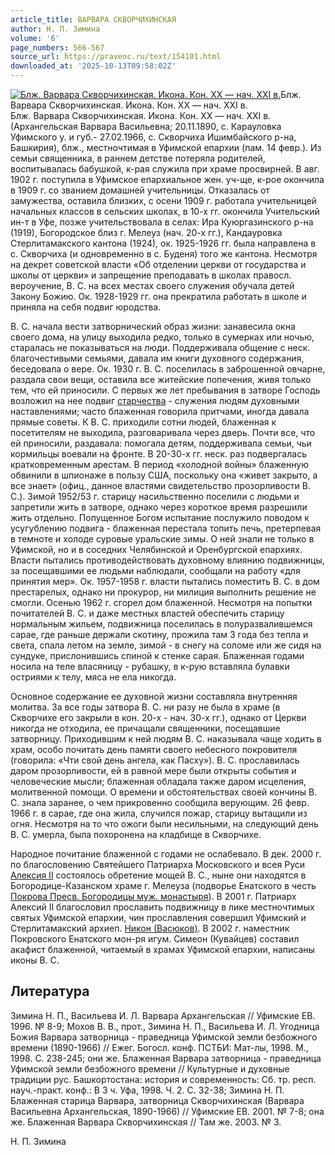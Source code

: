 ```yaml
---
article_title: ВАРВАРА СКВОРЧИХИНСКАЯ
author: Н. П. Зимина
volume: '6'
page_numbers: 566-567
source_url: https://pravenc.ru/text/154101.html
downloaded_at: '2025-10-13T09:58:02Z'
---
```


[![Блж. Варвара Скворчихинская. Икона. Кон. ХХ — нач. XXI в.](https://pravenc.ru/data/664/461/1234/i200.jpg "Кликните для увеличения картинки")](https://pravenc.ru/data/664/461/1234/i400.jpg)Блж. Варвара Скворчихинская. Икона. Кон. ХХ — нач. XXI в.  
Блж. Варвара Скворчихинская. Икона. Кон. ХХ — нач. XXI в.(Архангельская Варвара Васильевна; 20.11.1890, с. Карауловка Уфимского у. и губ.- 27.02.1966, с. Скворчиха Ишимбайского р-на, Башкирия), блж., местночтимая в Уфимской епархии (пам. 14 февр.). Из семьи священника, в раннем детстве потеряла родителей, воспитывалась бабушкой, к-рая служила при храме просвирней. В авг. 1902 г. поступила в Уфимское епархиальное жен. уч-ще, к-рое окончила в 1909 г. со званием домашней учительницы. Отказалась от замужества, оставила близких, с осени 1909 г. работала учительницей начальных классов в сельских школах, в 10-х гг. окончила Учительский ин-т в Уфе, позже учительствовала в селах: Ира Куюргазинского р-на (1919), Богородское близ г. Мелеуз (нач. 20-х гг.), Кандауровка Стерлитамакского кантона (1924), ок. 1925-1926 гг. была направлена в с. Скворчиха (и одновременно в с. Буденя) того же кантона. Несмотря на декрет советской власти «Об отделении церкви от государства и школы от церкви» и запрещение преподавать в школах правосл. вероучение, В. С. на всех местах своего служения обучала детей Закону Божию. Ок. 1928-1929 гг. она прекратила работать в школе и приняла на себя подвиг юродства.

В. С. начала вести затворнический образ жизни: занавесила окна своего дома, на улицу выходила редко, только в сумерках или ночью, старалась не показываться на люди. Поддерживала общение с неск. благочестивыми семьями, давала им книги духовного содержания, беседовала о вере. Ок. 1930 г. В. С. поселилась в заброшенной овчарне, раздала свои вещи, оставила все житейские попечения, живя только тем, что ей приносили. С первых же лет пребывания в затворе Господь возложил на нее подвиг [старчества](https://pravenc.ru/text/СТАРЧЕСТВО.html) - служения людям духовными наставлениями; часто блаженная говорила притчами, иногда давала прямые советы. К В. С. приходили сотни людей, блаженная к посетителям не выходила, разговаривала через дверь. Почти все, что ей приносили, раздавала: помогала детям, поддерживала семьи, чьи кормильцы воевали на фронте. В 20-30-х гг. неск. раз подвергалась кратковременным арестам. В период «холодной войны» блаженную обвинили в шпионаже в пользу США, поскольку она «живет закрыто, а все знает» (офиц., данное властями свидетельство прозорливости В. С.). Зимой 1952/53 г. старицу насильственно поселили с людьми и запретили жить в затворе, однако через короткое время разрешили жить отдельно. Попущенное Богом испытание послужило поводом к усугублению подвига - блаженная перестала топить печь, претерпевая в темноте и холоде суровые уральские зимы. О ней знали не только в Уфимской, но и в соседних Челябинской и Оренбургской епархиях. Власти пытались противодействовать духовному влиянию подвижницы, за посещавшими ее людьми наблюдали, сообщали на работу «для принятия мер». Ок. 1957-1958 г. власти пытались поместить В. С. в дом престарелых, однако ни прокурор, ни милиция выполнить решение не смогли. Осенью 1962 г. сгорел дом блаженной. Несмотря на попытки почитателей В. С. и даже местных властей обеспечить старицу нормальным жильем, подвижница поселилась в полуразвалившемся сарае, где раньше держали скотину, прожила там 3 года без тепла и света, спала летом на земле, зимой - в снегу на соломе или же сидя на сундуке, прислонившись спиной к стенке сарая. Блаженная годами носила на теле власяницу - рубашку, в к-рую вставляла булавки остриями к телу, мяса не ела никогда.

Основное содержание ее духовной жизни составляла внутренняя молитва. За все годы затвора В. С. ни разу не была в храме (в Скворчихе его закрыли в кон. 20-х - нач. 30-х гг.), однако от Церкви никогда не отходила, ее причащали священники, посещавшие затворницу. Приходившим к ней людям В. С. наказывала чаще ходить в храм, особо почитать день памяти своего небесного покровителя (говорила: «Чти свой день ангела, как Пасху»). В. С. прославилась даром прозорливости, ей в равной мере были открыты события и человеческие мысли; блаженная обладала также даром исцеления, молитвенной помощи. О времени и обстоятельствах своей кончины В. С. знала заранее, о чем прикровенно сообщила верующим. 26 февр. 1966 г. в сарае, где она жила, случился пожар, старицу вытащили из огня. Несмотря на то что ожоги были несильными, на следующий день В. С. умерла, была похоронена на кладбище в Скворчихе.

Народное почитание блаженной с годами не ослабевало. В дек. 2000 г. по благословению Святейшего Патриарха Московского и всея Руси [Алексия II](<https://pravenc.ru/text/АЛЕКСИЙ II.html>) состоялось обретение мощей В. С., ныне они находятся в Богородице-Казанском храме г. Мелеуза (подворье Енатского в честь [Покрова Пресв. Богородицы муж. монастыря](<https://pravenc.ru/text/Покрова Пресв  Богородицы муж  монастыря.html>)). В 2001 г. Патриарх Алексий II благословил прославить подвижницу в лике местночтимых святых Уфимской епархии, чин прославления совершил Уфимский и Стерлитамакский архиеп. [Никон (Васюков)](<https://pravenc.ru/text/Никон (Васюков).html>). В 2002 г. наместник Покровского Енатского мон-ря игум. Симеон (Кувайцев) составил акафист блаженной, читаемый в храмах Уфимской епархии, написаны иконы В. С.

## Литература

Зимина Н. П., Васильева И. Л. Варвара Архангельская // Уфимские ЕВ. 1996. № 8-9; Мохов В. В., прот., Зимина Н. П., Васильева И. Л. Угодница Божия Варвара затворница - праведница Уфимской земли безбожного времени (1890-1966) // Ежег. Богосл. конф. ПСТБИ: Мат-лы, 1998. М., 1998. С. 238-245; они же. Блаженная Варвара затворница - праведница Уфимской земли безбожного времени // Культурные и духовные традиции рус. Башкортостана: история и современность: Сб. тр. респ. науч.-практ. конф.: В 3 ч. Уфа, 1998. Ч. 2. С. 32-38; Зимина Н. П. Блаженная старица Варвара, затворница Скворчихинская (Варвара Васильевна Архангельская, 1890-1966) // Уфимские ЕВ. 2001. № 7-8; она же. Блаженная Варвара Скворчихинская // Там же. 2003. № 3.

Н. П. Зимина
